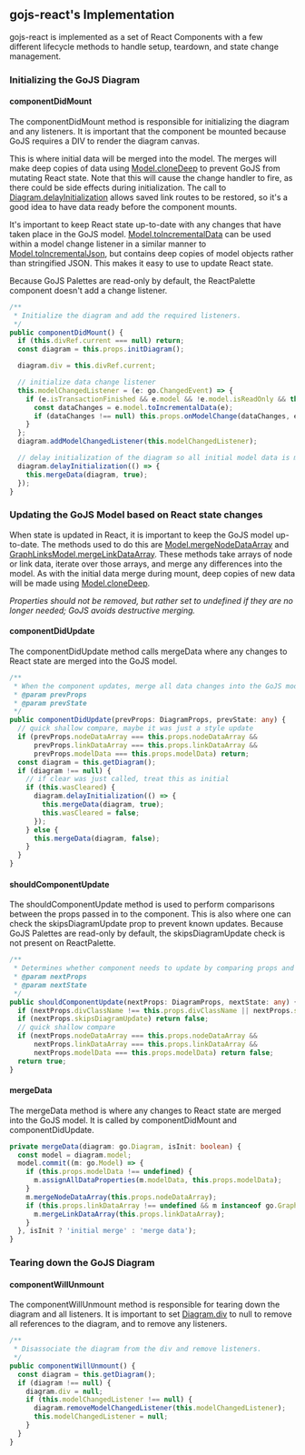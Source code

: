 ## gojs-react's Implementation
gojs-react is implemented as a set of React Components with a few different lifecycle methods to handle setup, teardown, and state change management.

### Initializing the GoJS Diagram
#### componentDidMount
The componentDidMount method is responsible for initializing the diagram and any listeners.
It is important that the component be mounted because GoJS requires a DIV to render the diagram canvas.

This is where initial data will be merged into the model. The merges will make deep copies of data using [Model.cloneDeep](https://gojs.net/latest/api/symbols/Model.html#cloneDeep) to prevent GoJS from mutating React state. Note that this will cause the change handler to fire, as there could be side effects during initialization. The call to [Diagram.delayInitialization](https://gojs.net/latest/api/symbols/Diagram.html#delayInitialization)
allows saved link routes to be restored, so it's a good idea to have data ready before the component mounts.

It's important to keep React state up-to-date with any changes that have taken place in the GoJS model.
[Model.toIncrementalData](https://gojs.net/latest/api/symbols/Model.html#toIncrementalData) can be used within a model change listener
in a similar manner to [Model.toIncrementalJson](https://gojs.net/latest/api/symbols/Model.html#toIncrementalJson),
but contains deep copies of model objects rather than stringified JSON. This makes it easy to use to update React state.

Because GoJS Palettes are read-only by default, the ReactPalette component doesn't add a change listener.

```ts
/**
 * Initialize the diagram and add the required listeners.
 */
public componentDidMount() {
  if (this.divRef.current === null) return;
  const diagram = this.props.initDiagram();

  diagram.div = this.divRef.current;

  // initialize data change listener
  this.modelChangedListener = (e: go.ChangedEvent) => {
    if (e.isTransactionFinished && e.model && !e.model.isReadOnly && this.props.onModelChange) {
      const dataChanges = e.model.toIncrementalData(e);
      if (dataChanges !== null) this.props.onModelChange(dataChanges, e);
    }
  };
  diagram.addModelChangedListener(this.modelChangedListener);

  // delay initialization of the diagram so all initial model data is merged before any animations/layouts
  diagram.delayInitialization(() => {
    this.mergeData(diagram, true);
  });
}
```

### Updating the GoJS Model based on React state changes
When state is updated in React, it is important to keep the GoJS model up-to-date.
The methods used to do this are [Model.mergeNodeDataArray](https://gojs.net/latest/api/symbols/Model.html#mergeNodeDataArray) and
[GraphLinksModel.mergeLinkDataArray](https://gojs.net/latest/api/symbols/GraphLinksModel.html#mergeLinkDataArray).
These methods take arrays of node or link data, iterate over those arrays, and merge any differences into the model.
As with the initial data merge during mount, deep copies of new data will be made
using [Model.cloneDeep](https://gojs.net/latest/api/symbols/Model.html#cloneDeep).

_Properties should not be removed, but rather set to undefined if they are no longer needed; GoJS avoids destructive merging._

#### componentDidUpdate
The componentDidUpdate method calls mergeData where any changes to React state are merged into the GoJS model.

```ts
/**
 * When the component updates, merge all data changes into the GoJS model to ensure everything stays in sync.
 * @param prevProps
 * @param prevState
 */
public componentDidUpdate(prevProps: DiagramProps, prevState: any) {
  // quick shallow compare, maybe it was just a style update
  if (prevProps.nodeDataArray === this.props.nodeDataArray &&
      prevProps.linkDataArray === this.props.linkDataArray &&
      prevProps.modelData === this.props.modelData) return;
  const diagram = this.getDiagram();
  if (diagram !== null) {
    // if clear was just called, treat this as initial
    if (this.wasCleared) {
      diagram.delayInitialization(() => {
        this.mergeData(diagram, true);
        this.wasCleared = false;
      });
    } else {
      this.mergeData(diagram, false);
    }
  }
}
```

#### shouldComponentUpdate
The shouldComponentUpdate method is used to perform comparisons between the props passed in to the component.
This is also where one can check the skipsDiagramUpdate prop to prevent known updates.
Because GoJS Palettes are read-only by default, the skipsDiagramUpdate check is not present on ReactPalette.

```ts
/**
 * Determines whether component needs to update by comparing props and checking skipsDiagramUpdate.
 * @param nextProps
 * @param nextState
 */
public shouldComponentUpdate(nextProps: DiagramProps, nextState: any) {
  if (nextProps.divClassName !== this.props.divClassName || nextProps.style !== this.props.style) return true;
  if (nextProps.skipsDiagramUpdate) return false;
  // quick shallow compare
  if (nextProps.nodeDataArray === this.props.nodeDataArray &&
      nextProps.linkDataArray === this.props.linkDataArray &&
      nextProps.modelData === this.props.modelData) return false;
  return true;
}
```

#### mergeData
The mergeData method is where any changes to React state are merged into the GoJS model. It is called by componentDidMount and componentDidUpdate.

```ts
private mergeData(diagram: go.Diagram, isInit: boolean) {
  const model = diagram.model;
  model.commit((m: go.Model) => {
    if (this.props.modelData !== undefined) {
      m.assignAllDataProperties(m.modelData, this.props.modelData);
    }
    m.mergeNodeDataArray(this.props.nodeDataArray);
    if (this.props.linkDataArray !== undefined && m instanceof go.GraphLinksModel) {
      m.mergeLinkDataArray(this.props.linkDataArray);
    }
  }, isInit ? 'initial merge' : 'merge data');
}
```

### Tearing down the GoJS Diagram
#### componentWillUnmount
The componentWillUnmount method is responsible for tearing down the diagram and all listeners.
It is important to set [Diagram.div](https://gojs.net/latest/api/symbols/Diagram.html#div) to null to remove all references to the diagram, and to remove any listeners.

```ts
/**
 * Disassociate the diagram from the div and remove listeners.
 */
public componentWillUnmount() {
  const diagram = this.getDiagram();
  if (diagram !== null) {
    diagram.div = null;
    if (this.modelChangedListener !== null) {
      diagram.removeModelChangedListener(this.modelChangedListener);
      this.modelChangedListener = null;
    }
  }
}
```
